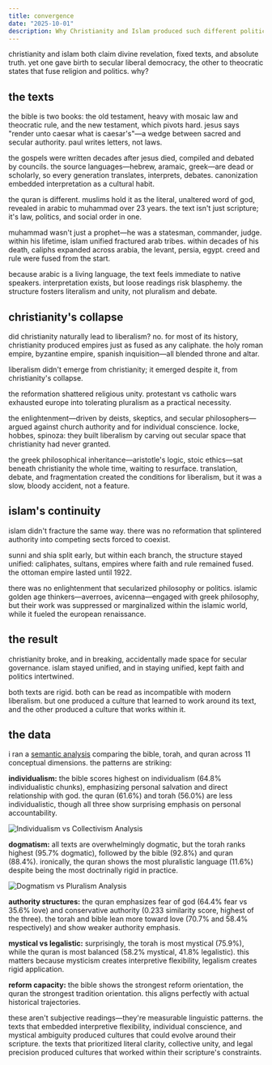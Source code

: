 ```yaml
---
title: convergence
date: "2025-10-01"
description: Why Christianity and Islam produced such different political outcomes, despite both being rooted in rigid scripture.
---
```


christianity and islam both claim divine revelation, fixed texts, and absolute truth. yet one gave birth to secular liberal democracy, the other to theocratic states that fuse religion and politics. why?

## the texts

the bible is two books: the old testament, heavy with mosaic law and theocratic rule, and the new testament, which pivots hard. jesus says "render unto caesar what is caesar's"—a wedge between sacred and secular authority. paul writes letters, not laws.

the gospels were written decades after jesus died, compiled and debated by councils. the source languages—hebrew, aramaic, greek—are dead or scholarly, so every generation translates, interprets, debates. canonization embedded interpretation as a cultural habit.

the quran is different. muslims hold it as the literal, unaltered word of god, revealed in arabic to muhammad over 23 years. the text isn't just scripture; it's law, politics, and social order in one.

muhammad wasn't just a prophet—he was a statesman, commander, judge. within his lifetime, islam unified fractured arab tribes. within decades of his death, caliphs expanded across arabia, the levant, persia, egypt. creed and rule were fused from the start.

because arabic is a living language, the text feels immediate to native speakers. interpretation exists, but loose readings risk blasphemy. the structure fosters literalism and unity, not pluralism and debate.

## christianity's collapse

did christianity naturally lead to liberalism? no. for most of its history, christianity produced empires just as fused as any caliphate. the holy roman empire, byzantine empire, spanish inquisition—all blended throne and altar.

liberalism didn't emerge from christianity; it emerged despite it, from christianity's collapse.

the reformation shattered religious unity. protestant vs catholic wars exhausted europe into tolerating pluralism as a practical necessity.

the enlightenment—driven by deists, skeptics, and secular philosophers—argued against church authority and for individual conscience. locke, hobbes, spinoza: they built liberalism by carving out secular space that christianity had never granted.

the greek philosophical inheritance—aristotle's logic, stoic ethics—sat beneath christianity the whole time, waiting to resurface. translation, debate, and fragmentation created the conditions for liberalism, but it was a slow, bloody accident, not a feature.

## islam's continuity

islam didn't fracture the same way. there was no reformation that splintered authority into competing sects forced to coexist.

sunni and shia split early, but within each branch, the structure stayed unified: caliphates, sultans, empires where faith and rule remained fused. the ottoman empire lasted until 1922.

there was no enlightenment that secularized philosophy or politics. islamic golden age thinkers—averroes, avicenna—engaged with greek philosophy, but their work was suppressed or marginalized within the islamic world, while it fueled the european renaissance.

## the result

christianity broke, and in breaking, accidentally made space for secular governance. islam stayed unified, and in staying unified, kept faith and politics intertwined.

both texts are rigid. both can be read as incompatible with modern liberalism. but one produced a culture that learned to work around its text, and the other produced a culture that works within it.

## the data

i ran a [semantic analysis](https://github.com/esteininger/semantic-clustering) comparing the bible, torah, and quran across 11 conceptual dimensions. the patterns are striking:

**individualism:** the bible scores highest on individualism (64.8% individualistic chunks), emphasizing personal salvation and direct relationship with god. the quran (61.6%) and torah (56.0%) are less individualistic, though all three show surprising emphasis on personal accountability.

![Individualism vs Collectivism Analysis](https://raw.githubusercontent.com/esteininger/semantic-clustering/main/examples/religious/output/individualism_vs_collectivism/tsne_visualization.png)

**dogmatism:** all texts are overwhelmingly dogmatic, but the torah ranks highest (95.7% dogmatic), followed by the bible (92.8%) and quran (88.4%). ironically, the quran shows the most pluralistic language (11.6%) despite being the most doctrinally rigid in practice.

![Dogmatism vs Pluralism Analysis](https://raw.githubusercontent.com/esteininger/semantic-clustering/main/examples/religious/output/dogmatism_vs_pluralism/tsne_visualization.png)

**authority structures:** the quran emphasizes fear of god (64.4% fear vs 35.6% love) and conservative authority (0.233 similarity score, highest of the three). the torah and bible lean more toward love (70.7% and 58.4% respectively) and show weaker authority emphasis.

**mystical vs legalistic:** surprisingly, the torah is most mystical (75.9%), while the quran is most balanced (58.2% mystical, 41.8% legalistic). this matters because mysticism creates interpretive flexibility, legalism creates rigid application.

**reform capacity:** the bible shows the strongest reform orientation, the quran the strongest tradition orientation. this aligns perfectly with actual historical trajectories.

these aren't subjective readings—they're measurable linguistic patterns. the texts that embedded interpretive flexibility, individual conscience, and mystical ambiguity produced cultures that could evolve around their scripture. the texts that prioritized literal clarity, collective unity, and legal precision produced cultures that worked within their scripture's constraints.